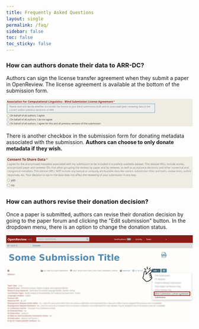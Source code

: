 ```yaml
---
title: Frequently Asked Questions
layout: single
permalink: /faq/
sidebar: false
toc: false
toc_sticky: false
---
```


### How can authors donate their data to ARR-DC?

Authors can sign the license transfer agreement when they submit a paper in
OpenReview. The license agreement is available at the bottom of the submission
form.

[![Author submission decision](/assets/images/faq/authors_submission_decision.png)](/assets/images/faq/authors_submission_decision.png)

There is another checkbox in the submission form for donating metadata
associated with the submission. **Authors can choose to only donate metadata if
they wish.**

[![Author metadata donation](/assets/images/faq/author_metadata_donation.png)](/assets/images/faq/author_metadata_donation.png)

### How can authors revise their donation decision?

Once a paper is submitted, authors can revise their donation decision by going
to the paper forum and clicking the "Edit submission" button. In the dropdown
menu, there is an option to change the donation status.

[![Author change decision](/assets/images/faq/authors_change_decision.png)](/assets/images/faq/authors_change_decision.png)
